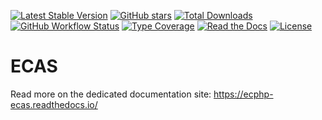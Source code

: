[![Latest Stable Version](https://img.shields.io/packagist/v/ecphp/ecas.svg?style=flat-square)](https://packagist.org/packages/ecphp/ecas)
[![GitHub stars](https://img.shields.io/github/stars/ecphp/ecas.svg?style=flat-square)](https://packagist.org/packages/ecphp/ecas)
[![Total Downloads](https://img.shields.io/packagist/dt/ecphp/ecas.svg?style=flat-square)](https://packagist.org/packages/ecphp/ecas)
[![GitHub Workflow Status][github workflow status]][github actions link]
[![Type Coverage](https://shepherd.dev/github/ecphp/ecas/coverage.svg)](https://shepherd.dev/github/ecphp/ecas)
[![Read the Docs](https://img.shields.io/readthedocs/ecphp-ecas?style=flat-square)](https://ecphp-ecas.readthedocs.io/)
[![License](https://img.shields.io/packagist/l/ecphp/ecas.svg?style=flat-square)](https://packagist.org/packages/ecphp/ecas)

# ECAS

Read more on the dedicated documentation site:
https://ecphp-ecas.readthedocs.io/

[github actions link]: https://github.com/ecphp/cas-lib/actions
[github workflow status]:
  https://img.shields.io/github/actions/workflow/status/ecphp/ecas/continuous-integration.yml?branch=master&style=flat-square
